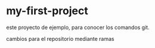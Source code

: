 # my-first-project
este proyecto de ejemplo, para conocer los comandos git.


cambios para el repositorio mediante ramas
 
